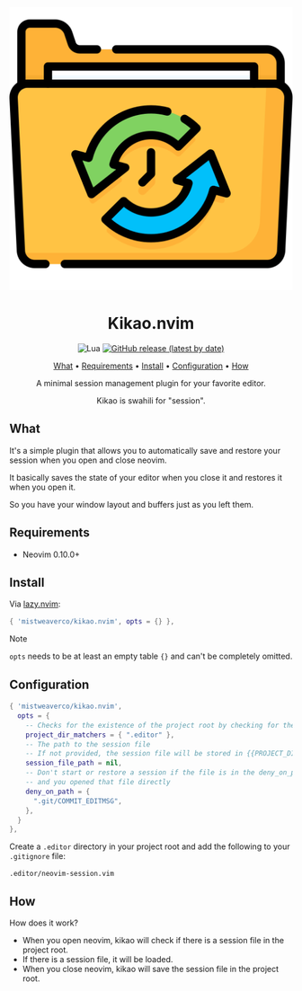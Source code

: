 <div align="center">

![Kikao Logo](logo.svg)

# Kikao.nvim

![Lua](https://img.shields.io/badge/Made%20with%20Lua-blueviolet.svg?style=for-the-badge&logo=lua)
[![GitHub release (latest by date)](https://img.shields.io/github/v/release/mistweaverco/kikao.nvim?style=for-the-badge)](https://github.com/mistweaverco/kikao.nvim/releases/latest)

[What](#what) • [Requirements](#requirements) • [Install](#install) • [Configuration](#configuration) • [How](#how)

<p></p>

A minimal session management plugin for your favorite editor.

Kikao is swahili for "session".

</div>

## What

It's a simple plugin that allows you to automatically save and
restore your session when you open and close neovim.

It basically saves the state of your editor when you close it and
restores it when you open it.

So you have your window layout and buffers just as you left them.

## Requirements

- Neovim 0.10.0+

## Install

Via [lazy.nvim](https://github.com/folke/lazy.nvim):

```lua
{ 'mistweaverco/kikao.nvim', opts = {} },
```

> [!NOTE]
> `opts` needs to be at least an empty table `{}` and can't be completely omitted.

## Configuration

```lua
{ 'mistweaverco/kikao.nvim',
  opts = {
    -- Checks for the existence of the project root by checking for these directories
    project_dir_matchers = { ".editor" },
    -- The path to the session file
    -- If not provided, the session file will be stored in {{PROJECT_DIR}}/.editor/neovim-session.vim
    session_file_path = nil,
    -- Don't start or restore a session if the file is in the deny_on_path list
    -- and you opened that file directly
    deny_on_path = {
      ".git/COMMIT_EDITMSG",
    },
  }
},
```

Create a `.editor` directory in your project root and
add the following to your `.gitignore` file:

```
.editor/neovim-session.vim
```

## How

How does it work?

- When you open neovim, kikao will check if there is a session file in the project root.
- If there is a session file, it will be loaded.
- When you close neovim, kikao will save the session file in the project root.
